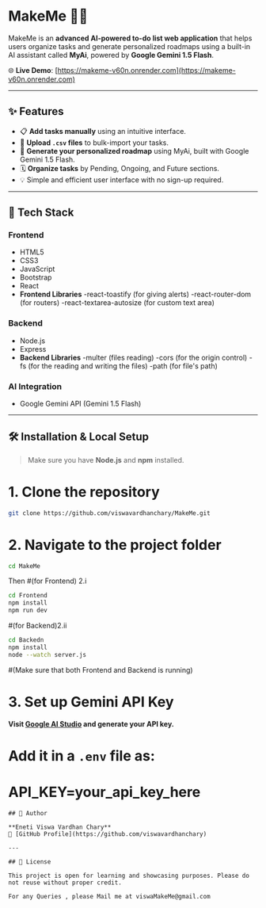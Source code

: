 # MakeMe 🧠✅

MakeMe is an **advanced AI-powered to-do list web application** that helps users organize tasks and generate personalized roadmaps using a built-in AI assistant called **MyAi**, powered by **Google Gemini 1.5 Flash**.

🌐 **Live Demo**: [https://makeme-v60n.onrender.com](https://makeme-v60n.onrender.com)

---

## ✨ Features

- 📋 **Add tasks manually** using an intuitive interface.
- 📁 **Upload `.csv` files** to bulk-import your tasks.
- 🤖 **Generate your personalized roadmap** using MyAi, built with Google Gemini 1.5 Flash.
- 🗓️ **Organize tasks** by Pending, Ongoing, and Future sections.
- 💡 Simple and efficient user interface with no sign-up required.

---

## 🚀 Tech Stack

### Frontend
- HTML5
- CSS3
- JavaScript
- Bootstrap
- React
- **Frontend Libraries**
    -react-toastify (for giving alerts)
    -react-router-dom (for routers)
    -react-textarea-autosize  (for custom text area)

### Backend
- Node.js
- Express
- **Backend Libraries**
    -multer (files reading)
    -cors (for the origin control)
    -fs (for the reading and writing the files)
    -path (for file's path)

### AI Integration
- Google Gemini API (Gemini 1.5 Flash)

---

## 🛠️ Installation & Local Setup

> Make sure you have **Node.js** and **npm** installed.


# 1. Clone the repository
```bash
git clone https://github.com/viswavardhanchary/MakeMe.git
```

# 2. Navigate to the project folder
```bash
cd MakeMe
``` 
Then
#(for Frontend) 2.i 
```bash
cd Frontend
npm install
npm run dev
```
#(for Backend)2.ii
```bash
cd Backedn
npm install
node --watch server.js
```
#(Make sure that both Frontend and Backend is running)

# 3. Set up Gemini API Key
**Visit [Google AI Studio](https://aistudio.google.com/app/apikey) and generate your API key.**
#    Add it in a `.env` file as:
#    API_KEY=your_api_key_here
```
## 👤 Author

**Eneti Viswa Vardhan Chary**
🔗 [GitHub Profile](https://github.com/viswavardhanchary)

---

## 📄 License

This project is open for learning and showcasing purposes. Please do not reuse without proper credit.

For any Queries , please Mail me at viswaMakeMe@gmail.com
